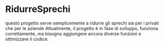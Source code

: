 # RidurreSprechi
questo progetto serve semplicemente a ridurre gli sprechi sia per i privati che per le aziende 
Attualmente, il progetto è in fase di sviluppo, funziona correttamente, ma bisogna aggiungere ancora diverse funzioni e ottimizzare il codice.
